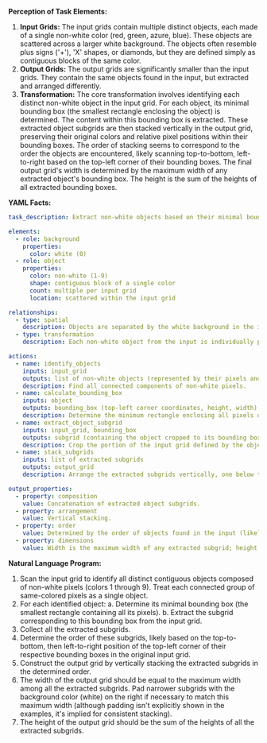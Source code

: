 **Perception of Task Elements:**

1.  **Input Grids:** The input grids contain multiple distinct objects, each made of a single non-white color (red, green, azure, blue). These objects are scattered across a larger white background. The objects often resemble plus signs ('+'), 'X' shapes, or diamonds, but they are defined simply as contiguous blocks of the same color.
2.  **Output Grids:** The output grids are significantly smaller than the input grids. They contain the same objects found in the input, but extracted and arranged differently.
3.  **Transformation:** The core transformation involves identifying each distinct non-white object in the input grid. For each object, its minimal bounding box (the smallest rectangle enclosing the object) is determined. The content within this bounding box is extracted. These extracted object subgrids are then stacked vertically in the output grid, preserving their original colors and relative pixel positions within their bounding boxes. The order of stacking seems to correspond to the order the objects are encountered, likely scanning top-to-bottom, left-to-right based on the top-left corner of their bounding boxes. The final output grid's width is determined by the maximum width of any extracted object's bounding box. The height is the sum of the heights of all extracted bounding boxes.

**YAML Facts:**


```yaml
task_description: Extract non-white objects based on their minimal bounding boxes and stack them vertically in the output.

elements:
  - role: background
    properties:
      color: white (0)
  - role: object
    properties:
      color: non-white (1-9)
      shape: contiguous block of a single color
      count: multiple per input grid
      location: scattered within the input grid

relationships:
  - type: spatial
    description: Objects are separated by the white background in the input.
  - type: transformation
    description: Each non-white object from the input is individually processed and contributes to the output.

actions:
  - name: identify_objects
    inputs: input_grid
    outputs: list of non-white objects (represented by their pixels and locations)
    description: Find all connected components of non-white pixels.
  - name: calculate_bounding_box
    inputs: object
    outputs: bounding_box (top-left corner coordinates, height, width)
    description: Determine the minimum rectangle enclosing all pixels of the object.
  - name: extract_object_subgrid
    inputs: input_grid, bounding_box
    outputs: subgrid (containing the object cropped to its bounding box)
    description: Crop the portion of the input grid defined by the object's bounding box.
  - name: stack_subgrids
    inputs: list of extracted subgrids
    outputs: output_grid
    description: Arrange the extracted subgrids vertically, one below the other, aligning them to the left. The final width is the maximum width among all subgrids.

output_properties:
  - property: composition
    value: Concatenation of extracted object subgrids.
  - property: arrangement
    value: Vertical stacking.
  - property: order
    value: Determined by the order of objects found in the input (likely top-to-bottom, left-to-right based on bounding box top-left corner).
  - property: dimensions
    value: Width is the maximum width of any extracted subgrid; height is the sum of the heights of all extracted subgrids.
```


**Natural Language Program:**

1.  Scan the input grid to identify all distinct contiguous objects composed of non-white pixels (colors 1 through 9). Treat each connected group of same-colored pixels as a single object.
2.  For each identified object:
    a.  Determine its minimal bounding box (the smallest rectangle containing all its pixels).
    b.  Extract the subgrid corresponding to this bounding box from the input grid.
3.  Collect all the extracted subgrids.
4.  Determine the order of these subgrids, likely based on the top-to-bottom, then left-to-right position of the top-left corner of their respective bounding boxes in the original input grid.
5.  Construct the output grid by vertically stacking the extracted subgrids in the determined order.
6.  The width of the output grid should be equal to the maximum width among all the extracted subgrids. Pad narrower subgrids with the background color (white) on the right if necessary to match this maximum width (although padding isn't explicitly shown in the examples, it's implied for consistent stacking).
7.  The height of the output grid should be the sum of the heights of all the extracted subgrids.